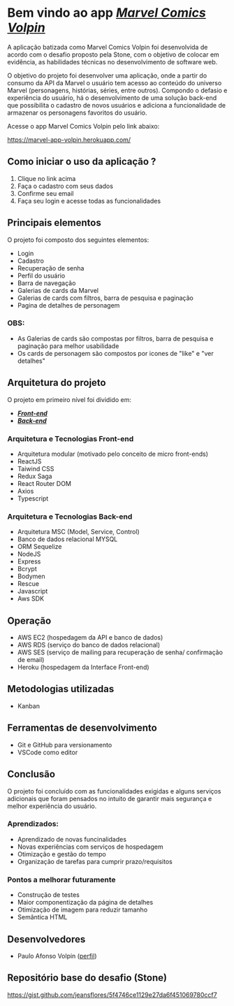 # Bem vindo ao app [***Marvel Comics Volpin***](https://marvel-app-volpin.herokuapp.com/)

A aplicação batizada como Marvel Comics Volpin foi desenvolvida de acordo com o desafio proposto pela Stone, com o objetivo de colocar em evidência, as habilidades técnicas no desenvolvimento de software web.

O objetivo do projeto foi desenvolver uma aplicação, onde a partir do consumo da API da Marvel o usuário tem acesso ao conteúdo do universo Marvel (personagens, histórias, séries, entre outros). Compondo o defasio e experiência do usuário, há o desenvolvimento de uma solução back-end que possibilita o cadastro de novos usuários e adiciona a funcionalidade de armazenar os personagens favoritos do usuário.

Acesse o app Marvel Comics Volpin pelo link abaixo:

https://marvel-app-volpin.herokuapp.com/

## Como iniciar o uso da aplicação ?

1. Clique no link acima
2. Faça o cadastro com seus dados
3. Confirme seu email
4. Faça seu login e acesse todas as funcionalidades 

## Principais elementos

O projeto foi composto dos seguintes elementos:

- Login
- Cadastro
- Recuperação de senha
- Perfil do usuário
- Barra de navegação
- Galerias de cards da Marvel
- Galerias de cards com filtros, barra de pesquisa e paginação
- Pagina de detalhes de personagem

### OBS: 
- As Galerias de cards são compostas por filtros, barra de pesquisa e paginação para melhor usabilidade
- Os cards de personagem são compostos por icones de "like" e "ver detalhes"

## Arquitetura do projeto

O projeto em primeiro nível foi dividido em:

- [***Front-end***](https://github.com/pa-volpin/marvel-case-fe)
- [***Back-end***](https://github.com/pa-volpin/marvel-case-be)

### Arquitetura e Tecnologias Front-end

- Arquitetura modular (motivado pelo conceito de micro front-ends)
- ReactJS
- Taiwind CSS
- Redux Saga
- React Router DOM
- Axios
- Typescript

### Arquitetura e Tecnologias Back-end

- Arquitetura MSC (Model, Service, Control)
- Banco de dados relacional MYSQL
- ORM Sequelize
- NodeJS
- Express
- Bcrypt
- Bodymen
- Rescue
- Javascript
- Aws SDK

## Operação

- AWS EC2 (hospedagem da API e banco de dados)
- AWS RDS (serviço do banco de dados relacional)
- AWS SES (serviço de mailing para recuperação de senha/ confirmação de email)
- Heroku (hospedagem da Interface Front-end)

## Metodologias utilizadas

- Kanban

## Ferramentas de desenvolvimento

- Git e GitHub para versionamento
- VSCode como editor

## Conclusão

O projeto foi concluído com as funcionalidades exigidas e alguns serviços adicionais que foram pensados no intuito de garantir mais segurança e melhor experiência do usuário.

### Aprendizados:
- Aprendizado de novas funcinalidades
- Novas experiências com serviços de hospedagem
- Otimização e gestão do tempo
- Organização de tarefas para cumprir prazo/requisitos

### Pontos a melhorar futuramente
- Construção de testes
- Maior componentização da página de detalhes
- Otimização de imagem  para reduzir tamanho
- Semântica HTML

## Desenvolvedores

- Paulo Afonso Volpin ([perfil](https://github.com/pa-volpin))

## Repositório base do desafio (Stone)

https://gist.github.com/jeansflores/5f4746ce1129e27da6f451069780ccf7
